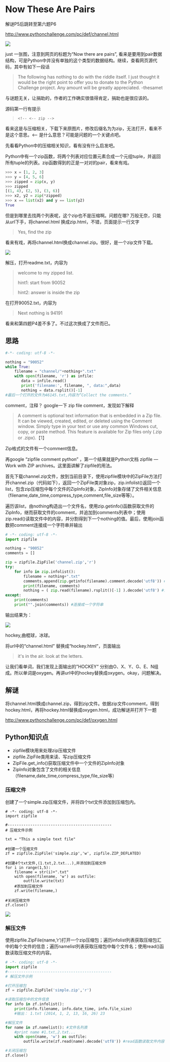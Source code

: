 # Now These Are Pairs

解谜P5后跳转至第六题P6

http://www.pythonchallenge.com/pc/def/channel.html

![](https://blog-1252824460.cos.ap-nanjing.myqcloud.com/pythonchallenge_p6_1.png)

just 一张图，注意到网页的标题为“Now there are pairs”, 看来是要用到pair数据结构，可是Python中并没有单独的这个类型的数据结构。继续，查看网页源代码，其中有如下一段话

> The following has nothing to do with the riddle itself. I just thought it would be the right point to offer you to donate to the Python Challenge project. Any amount will be greatly appreciated. -thesamet

与谜题无关，让捐助的，作者的工作确实很值得肯定，捐助也是很应该的。

源码第一行有提示

> ```<!-- <-- zip -->```


看来这是与压缩相关，下载下来原图片，修改后缀名为为zip，无法打开，看来不是这个意思。<-- 是什么意思？可能是问题的一个关键点吧。

先看看Python中的压缩相关知识，看有没有什么启发吧。

Python中有一个zip函数，将两个列表对应位置元素合成一个元组tuple，并返回所有tuple的列表。zip函数得到的正是一对对的pair，看来有戏。

```python
>>> x = [1, 2, 3]
>>> y = [4, 5, 6]
>>> zipped = zip(x, y)
>>> zipped
[(1, 4), (2, 5), (3, 6)]
>>> x2, y2 = zip(*zipped)
>>> x == list(x2) and y == list(y2)
True
```

但是到哪里去找两个列表呢，这个zip也不是压缩啊。问题在哪? 万般无奈，只能从url下手，将channel.html 换成zip.html，不错，页面提示一行文字

> Yes, find the zip

看来有戏，再将channel.html换成channel.zip。很好，是一个zip文件下载。

![](https://blog-1252824460.cos.ap-nanjing.myqcloud.com/pythonchallenge_p6_2.png)

解压，打开readme.txt，内容为

> welcome to my zipped list.
>
> hint1: start from 90052
>
> hint2: answer is inside the zip

在打开90052.txt，内容为

> Next nothing is 94191

看来和第四题P4差不多了。不过这次换成了文件而已。

## 思路

```python
#-*- coding: utf-8 -*-

nothing = "90052"
while True:
    filename = "channel/"+nothing+".txt"
    with open(filename, 'r') as infile:
       data = infile.read()
       print('filename:', filename, ", data:",data)
       nothing = data.rsplit()[-1]
#最后一个打开的文件为46145.txt,内容为“Collect the comments.”
```

comment，注释？ google一下 zip file comment，发现如下解释

> A comment is optional text information that is embedded in a Zip file. It can be viewed, created, edited, or deleted using the Comment window. Simply type in your text or use any common Windows cut, copy, or paste method. This feature is available for Zip files only (.zip or .zipx).【1】

Zip格式的文件有一个comment信息。

再google  “zipfile comment python” ，第一个结果就是Python文档 zipfile — Work with ZIP archives。这里面讲解了zipfile的用法。

首先下载channel.zip文件，放到当前目录下，使用zipfile模块中的ZipFile方法打开channel.zip（代码如下），返回一个ZipFile类对象zip，zip.infolist()返回一个list，包含zip压缩包中每个文件的ZipInfo对象，ZipInfo对象存储了文件相关信息（filename,date_time,compress_type,comment,file_size等等）。

遍历该list，由nothing构造出一个文件名，使用zip.getinfo()函数获取文件的ZipInfo，继而获取文件的comment，并追加到comments列表中；使用zip.read()读取文件中的内容，并分割得到下一个nothing的值。最后，使用join函数把comment连接成一个字符串并输出

```python
# -*- coding: utf-8 -*-
import zipfile

nothing = "90052"
comments = []

zip = zipfile.ZipFile('channel.zip','r')
try:
    for info in zip.infolist():
        filename = nothing+".txt"
        comments.append(zip.getinfo(filename).comment.decode('utf8')) #读取每个文件的comment
        print(filename, comments)
        nothing = ( zip.read(filename).rsplit()[-1] ).decode('utf8') #读取下一个nothing
except:
    print(comments)
    print("".join(comments)) #连接成一个字符串
```

输出结果为：

![](https://blog-1252824460.cos.ap-nanjing.myqcloud.com/pythonchallenge_p6_4.png)

hockey,曲棍球，冰球。

将url中的“channel.html” 替换成“hockey.html”，页面输出

> it's in the air. look at the letters.

让我们看单词，我们发现上面输出的”HOCKEY“ 分别由O、X、Y、G、E、N组成。所以单词是oxygen。再讲url中的hockey替换成oxygen。okay，问题解决。

## 解谜
将channel.html换成channel.zip，得到zip文件。依据zip文件comment，得到hockey.html，再将hockey.html替换成oxygen.html，成功解谜并打开下一题

http://www.pythonchallenge.com/pc/def/oxygen.html

## Python知识点

- zipfile模块用来处理zip压缩文件
- zipfile.ZipFile类用来读、写zip压缩文件
- ZipFile.get_info()获取压缩文件中一个文件的ZipInfo对象
- ZipInfo对象包含了文件的相关信息（filename,date_time,compress_type,file_size等）

### 压缩文件

创建了一个simple.zip压缩文件，并将四个txt文件添加到压缩包内。

```
# -*- coding: utf-8 -*-
import zipfile

#----------------------------------------------
# 压缩文件示例

txt = "This a simple text file"

#创建一个压缩文件
zf = zipfile.ZipFile('simple.zip','w', zipfile.ZIP_DEFLATED)

#创建4个txt文件,(1.txt,2.txt...),并添加到压缩文件
for i in range(1,5):
    filename = str(i)+".txt"
    with open(filename, 'w') as outfile:
        outfile.write(txt)
    #添加到压缩文件
    zf.write(filename,)

#关闭压缩文件
zf.close()
```

![](https://blog-1252824460.cos.ap-nanjing.myqcloud.com/pythonchallenge_p6_3.png)

### 解压文件

使用zipfile.ZipFile(name,’r’)打开一个zip压缩包；遍历infolist列表获取压缩包汇中的每个文件的信息；遍历namelist列表获取压缩包中每个文件名；使用read()函数读取压缩文件的内容。

```python
# -*- coding: utf-8 -*-
import zipfile
#----------------------------------------------
# 解压文件示例

#打开压缩包
zf = zipfile.ZipFile('simple.zip','r')

#读取压缩包中的文件信息
for info in zf.infolist():
    print(info.filename, info.date_time, info.file_size)
    #输出： 1.txt (2014, 1, 2, 13, 16, 26) 23

#解压文件
for name in zf.namelist(): #文件名列表
    #print name #1.txt,2.txt...
    with open(name, 'w') as outfile:
        outfile.write(zf.read(name).decode('utf8')) #read函数读取文件内容

#关闭压缩包
zf.close()
```